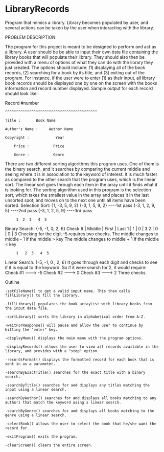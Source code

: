 # LibraryRecords
Program that mimics a library. Library becomes populated by user, and several actions can be taken by the user when interacting with the library.

PROBLEM DESCRIPTION

The program for this project is meant to be designed to perform and act as a
library. A user should be 
be able to input their own data file containing the library books that will populate
their library.
They should also then be provided with a menu of options of what they can do
with the library they just
created. The options should include: (1) displaying all of the book records,
(2) searching for a book by its title, 
and (3) exiting out of the program. For instance, if the user were to enter
(1) as their input, all library
book records should be displayed one by one on the screen with the books
information and record number displayed.
Sample output for each record should look like:

Record #number

    ^^^^^^^^^^^^^^^^^^^^^^^^^^^^^^^^^^^^^^^^^^

	Title :		  Book Name
	
    Author's Name :		Author Name

    Copyright :		       Year
    
        Price :		      Price
        
        Genre :		      Genre
        

There are two different sorting algorithms this program uses. One of them is
the binary search, and it searches 
by comparing the current middle and seeing where it is in association to the
keyword of interest. It is much faster
as compared to the other search that the program uses, which is the linear
sort. The linear sort goes through each
item in the array until it finds what it is looking for. The sorting algorithm
used in this program is the selection
sort, which takes the smallest value in the array and places it in the last
unsorted spot, and moves on to the next one
until all items have been sorted.
Selection Sort:
{1, -3, 5, 9, 2}
{-3, 1, 5, 9, 2}  ----1st pass
{-3, 1, 2, 9, 5}  ----2nd pass
{-3, 1, 2, 5, 9}  ----3rd pass


		 1  2  3   4  5
Binary Search: {-5, -1, 0, 2, 6}
Check # | Middle | First | Last
   1	|    1   |    0  |  3
   2    |    0   |    0  |  3
Checking for the digit -5 requires two checks.
The middle changes to middle - 1 if the middle > key
The middle changes to middle + 1 if the middle < key

		 1   2  3   4  5  
Linear Search: {-5, -1, 0 , 2, 6}
It goes through each digit and checks to see if it is equal to the keyword.
So if it were search for 2, it would require:
Check #1 ---> -5
Check #2 ---> 0
Check #3 ---> 2
Three checks.


Outline

	-setFileName() to get a valid input name. This then calls fillLibrary() to fill the library.
	
	-fillLibrary() populates the book arrayList with library books from	the input data file.
	
	-sortLibrary() sorts the library in alphabetical order from A-Z.
	
	-waitForResponse() will pause and allow the user to continue by	hitting the "enter" key.
	
	-displayMenu() displays the main menu with the program options.
	
	-displayRecords() allows the user to view all records available in the library, and provides with a "stop" option.
	
	-recordsFormat() displays the formatted record for each book that is sent in as a parameter.
	
	-searchByExactTitle() searches for the exact title with a binary search.
	
	-searchByTitle() searches for and displays any titles matching the input using a linear search.
	
	-searchByAuthor() searches for and displays all books matching to any authors that match the keyword using a linear search.
	
	-searchByGenre() searches for and displays all books matching to the genre using a linear search.
	
	-selectBook() allows the user to select the book that he/she want the record for.
	
	-exitProgram() exits the program.
	
	-clearScreen() clears the entire screen.
	
